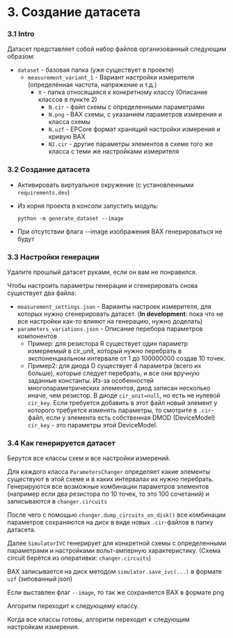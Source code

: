 # 3. Создание датасета

### 3.1 Intro

Датасет представляет собой набор файлов организованный следующим образом:

* `dataset` - базовая папка (уже существует в проекте)
  * `measurement_variant_1` - Вариант настройки измерителя (определённая частота, напряжение и т.д.)
    * `X` - папка относящаяся к конкретному классу (Описание классов в пункте 2)
      * `N.cir` - файл схемы с определенными параметрами
      * `N.png` - ВАХ схемы, с указанием параметров измерения и класса схемы
      * `N.uzf` - EPCore формат хранящий настройки измерения и кривую ВАХ
      * `N2.cir` - другие параметры элементов в схеме того же класса с теми же настройками измерителя

### 3.2 Создание датасета

* Активировать виртуальное окружение (с установленными `requirements.dev`)

* Из корня проекта в консоли запустить модуль:
  
  ```commandline
  python -m generate_dataset --image
  ```

* При отсутствии флага --image изображения ВАХ генерироваться не будут

### 3.3 Настройки генерации

Удалите прошлый датасет руками, если он вам не понравился.

Чтобы настроить параметры генерации и сгенерировать снова существует два файла:

* `measurement_settings.json` - Варианты настроек измерителя, для которых нужно сгенерировать датасет. (**In development**: пока что не все настройки как-то влияют на генерацию, нужно доделать)
* `parameters_variations.json` - Описание перебора параметров компонентов
  * Пример: для резистора R существует один параметр измеряемый в cir_unit, который нужно перебрать в экспоненциальном интервале от 1 до 100000000 создав 10 точек.
  * Пример2: для диода D существует 4 параметра (всего их больше), которые следует перебрать, и все они вручную заданные константы. Из-за особенностей многопараметрических элементов, диод записан несколько иначе, чем резистор. В диоде `cir_unit=null`, но есть не нулевой `cir_key`. Если требуется добавить в этот файл новый элемент у которого требуется изменять параметры, то смотрите в `.cir`-файл, если у элемента есть собственная DMOD (DeviceModel) `cir_key` - это параметры этой DeviceModel.

### 3.4 Как генерируется датасет

Берутся все классы схем и все настройки измерений. 

Для каждого класса `ParametersChanger` определяет какие элементы существуют в этой схеме и в каких интервалах их нужно перебрать. Генерируются все возможные комбинации параметров элементов (например если два резистора по 10 точек, то это 100 сочетаний) и записываются в `changer.circuits`

После чего с помощью `changer.dump_circuits_on_disk()` все комбинации параметров сохраняются на диск в виде новых `.cir`-файлов в папку датасета.

Далее `SimulatorIVC` генерирует для конкретной схемы с определенными параметрами и настройками вольт-амперную характеристику. (Схема circuit берётся из оперативки: `changer.circuits`)

ВАХ записывается на диск методом `simulator.save_ivc(...)` в формате `uzf` (зипованный json)

Если выставлен флаг `--image`, то так же сохраняется ВАХ в формате png

Алгоритм переходит к следующему классу.

Когда все классы готовы, алгоритм переходит к следующим настройкам измерения.
